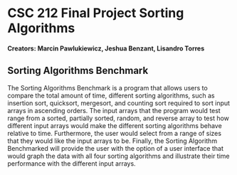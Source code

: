 # CSC 212 Final Project Sorting Algorithms

#### Creators: Marcin Pawlukiewicz, Jeshua Benzant, Lisandro Torres

## Sorting Algorithms Benchmark

  The Sorting Algorithms Benchmark is a program that allows users to compare the total amount of time, different sorting algorithms, such as insertion sort, quicksort, mergesort, and counting sort required to sort input arrays in ascending orders. The input arrays that the program would test range from a sorted, partially sorted, random, and reverse array to test how different input arrays would make the different sorting algorithms behave relative to time. Furthermore, the user would select from a range of sizes that they would like the input arrays to be. Finally, the Sorting Algorithm Benchmarked will provide the user with the option of a user interface that would graph the data with all four sorting algorithms and illustrate their time performance with the different input arrays.



